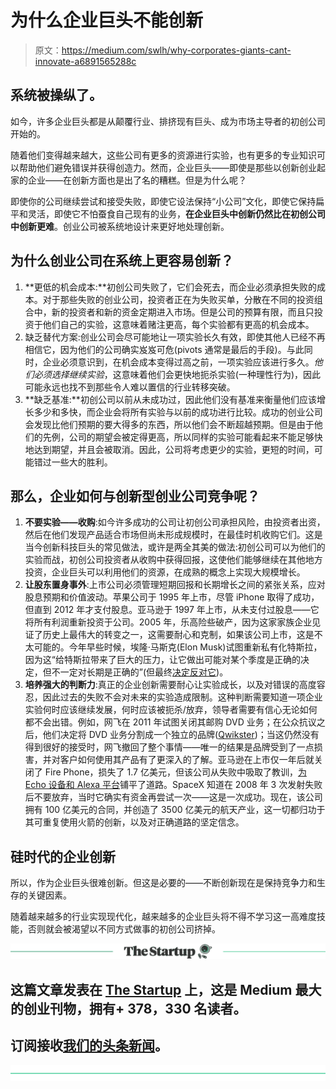 # 为什么企业巨头不能创新

> 原文：<https://medium.com/swlh/why-corporates-giants-cant-innovate-a6891565288c>

## 系统被操纵了。

如今，许多企业巨头都是从颠覆行业、排挤现有巨头、成为市场主导者的初创公司开始的。

随着他们变得越来越大，这些公司有更多的资源进行实验，也有更多的专业知识可以帮助他们避免错误并获得创造力。然而，企业巨头——即使是那些以创新创业起家的企业——在创新方面也是出了名的糟糕。但是为什么呢？

即使你的公司继续尝试和接受失败，即使它设法保持“小公司”文化，即使它保持扁平和灵活，即使它不怕蚕食自己现有的业务，**在企业巨头中创新仍然比在初创公司中创新更难**。创业公司被系统地设计来更好地处理创新。

## 为什么创业公司在系统上更容易创新？

1.  **更低的机会成本:**初创公司失败了，它们会死去，而企业必须承担失败的成本。对于那些失败的创业公司，投资者正在为失败买单，分散在不同的投资组合中，新的投资者和新的资金定期进入市场。但是公司的预算有限，而且只投资于他们自己的实验，这意味着赌注更高，每个实验都有更高的机会成本。
2.  缺乏替代方案:创业公司会尽可能地让一项实验长久有效，即使其他人已经不再相信它，因为他们的公司确实岌岌可危(pivots 通常是最后的手段)。与此同时，企业必须意识到，在机会成本变得过高之前，一项实验应该进行多久。*他们必须选择继续实验*，这意味着他们会更快地扼杀实验(一种理性行为)，因此可能永远也找不到那些令人难以置信的行业转移突破。
3.  **缺乏基准:**初创公司以前从未成功过，因此他们没有基准来衡量他们应该增长多少和多快，而企业会将所有实验与以前的成功进行比较。成功的创业公司会发现比他们预期的要大得多的东西，所以他们会不断超越预期。但是由于他们的先例，公司的期望会被定得更高，所以同样的实验可能看起来不能足够快地达到期望，并且会被取消。因此，公司将考虑更少的实验，更短的时间，可能错过一些大的胜利。

## 那么，企业如何与创新型创业公司竞争呢？

1.  **不要实验——收购**:如今许多成功的公司让初创公司承担风险，由投资者出资，然后在他们发现产品适合市场但尚未形成规模时，在最佳时机收购它们。这是当今创新科技巨头的常见做法，或许是两全其美的做法:初创公司可以为他们的实验而战，初创公司投资者从收购中获得回报，这使他们能够继续在其他地方投资，企业巨头可以利用他们的资源，在成熟的概念上实现大规模增长。
2.  **让股东置身事外**:上市公司必须管理短期回报和长期增长之间的紧张关系，应对股息预期和价值波动。苹果公司于 1995 年上市，尽管 iPhone 取得了成功，但直到 2012 年才支付股息。亚马逊于 1997 年上市，从未支付过股息——它将所有利润重新投资于公司。2005 年，乐高险些破产，因为这家家族企业见证了历史上最伟大的转变之一，这需要耐心和克制，如果该公司上市，这是不太可能的。今年早些时候，埃隆·马斯克(Elon Musk)试图重新私有化特斯拉，因为这“给特斯拉带来了巨大的压力，让它做出可能对某个季度是正确的决定，但不一定对长期是正确的”(但最终[决定反对它](https://www.tesla.com/en_GB/blog/staying-public))。
3.  **培养强大的判断力**:真正的企业创新需要耐心让实验成长，以及对错误的高度容忍，因此过去的失败不会对未来的实验造成限制。这种判断需要知道一项企业实验何时应该继续发展，何时应该被扼杀/放弃，领导者需要有信心无论如何都不会出错。例如，网飞在 2011 年试图关闭其邮购 DVD 业务；在公众抗议之后，他们决定将 DVD 业务分割成一个独立的品牌([Qwikster](https://www.huffingtonpost.co.uk/entry/qwikster-netflix-mistake_n_1003367))；当这仍然没有得到很好的接受时，网飞撤回了整个事情——唯一的结果是品牌受到了一点损害，并对客户如何使用其产品有了更深入的了解。亚马逊在上市仅一年后就关闭了 Fire Phone，损失了 1.7 亿美元，但该公司从失败中吸取了教训，[为 Echo 设备和 Alexa 平台](https://www.theverge.com/2016/3/3/11157394/amazon-alexa-fire-phone-failure-echo-success-smart-home)铺平了道路。SpaceX 知道在 2008 年 3 次发射失败后不要放弃，当时它确实有资金再尝试一次——这是一次成功。现在，该公司拥有 100 亿美元的合同，并创造了 3500 亿美元的航天产业，这一切都归功于其可重复使用火箭的创新，以及对正确道路的坚定信念。

## 硅时代的企业创新

所以，作为企业巨头很难创新。但这是必要的——不断创新现在是保持竞争力和生存的关键因素。

随着越来越多的行业实现现代化，越来越多的企业巨头将不得不学习这一高难度技能，否则就会被渴望以不同方式做事的初创公司挤掉。

[![](img/308a8d84fb9b2fab43d66c117fcc4bb4.png)](https://medium.com/swlh)

## 这篇文章发表在 [The Startup](https://medium.com/swlh) 上，这是 Medium 最大的创业刊物，拥有+ 378，330 名读者。

## 订阅接收[我们的头条新闻](http://growthsupply.com/the-startup-newsletter/)。

[![](img/b0164736ea17a63403e660de5dedf91a.png)](https://medium.com/swlh)